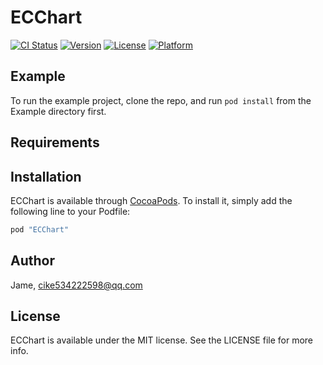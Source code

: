 # ECChart

[![CI Status](http://img.shields.io/travis/Jame/ECChart.svg?style=flat)](https://travis-ci.org/Jame/ECChart)
[![Version](https://img.shields.io/cocoapods/v/ECChart.svg?style=flat)](http://cocoapods.org/pods/ECChart)
[![License](https://img.shields.io/cocoapods/l/ECChart.svg?style=flat)](http://cocoapods.org/pods/ECChart)
[![Platform](https://img.shields.io/cocoapods/p/ECChart.svg?style=flat)](http://cocoapods.org/pods/ECChart)

## Example

To run the example project, clone the repo, and run `pod install` from the Example directory first.

## Requirements

## Installation

ECChart is available through [CocoaPods](http://cocoapods.org). To install
it, simply add the following line to your Podfile:

```ruby
pod "ECChart"
```

## Author

Jame, cike534222598@qq.com

## License

ECChart is available under the MIT license. See the LICENSE file for more info.
